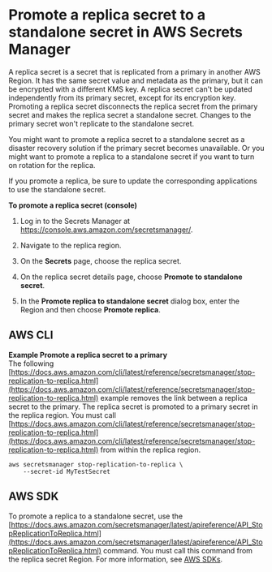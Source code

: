 # Promote a replica secret to a standalone secret in AWS Secrets Manager<a name="standalone-secret"></a>

A replica secret is a secret that is replicated from a primary in another AWS Region\. It has the same secret value and metadata as the primary, but it can be encrypted with a different KMS key\. A replica secret can't be updated independently from its primary secret, except for its encryption key\. Promoting a replica secret disconnects the replica secret from the primary secret and makes the replica secret a standalone secret\. Changes to the primary secret won't replicate to the standalone secret\. 

You might want to promote a replica secret to a standalone secret as a disaster recovery solution if the primary secret becomes unavailable\. Or you might want to promote a replica to a standalone secret if you want to turn on rotation for the replica\.

If you promote a replica, be sure to update the corresponding applications to use the standalone secret\. 

**To promote a replica secret \(console\)**

1. Log in to the Secrets Manager at [https://console\.aws\.amazon\.com/secretsmanager/](https://console.aws.amazon.com/secretsmanager/)\. 

1. Navigate to the replica region\. 

1. On the **Secrets** page, choose the replica secret\.

1. On the replica secret details page, choose **Promote to standalone secret**\.

1. In the **Promote replica to standalone secret** dialog box, enter the Region and then choose **Promote replica**\.

## AWS CLI<a name="standalone-secret-cli"></a>

**Example Promote a replica secret to a primary**  
The following [https://docs.aws.amazon.com/cli/latest/reference/secretsmanager/stop-replication-to-replica.html](https://docs.aws.amazon.com/cli/latest/reference/secretsmanager/stop-replication-to-replica.html) example removes the link between a replica secret to the primary\. The replica secret is promoted to a primary secret in the replica region\. You must call [https://docs.aws.amazon.com/cli/latest/reference/secretsmanager/stop-replication-to-replica.html](https://docs.aws.amazon.com/cli/latest/reference/secretsmanager/stop-replication-to-replica.html) from within the replica region\.  

```
aws secretsmanager stop-replication-to-replica \
    --secret-id MyTestSecret
```

## AWS SDK<a name="standalone-secret-sdk"></a>

To promote a replica to a standalone secret, use the [https://docs.aws.amazon.com/secretsmanager/latest/apireference/API_StopReplicationToReplica.html](https://docs.aws.amazon.com/secretsmanager/latest/apireference/API_StopReplicationToReplica.html) command\. You must call this command from the replica secret Region\. For more information, see [AWS SDKs](asm_access.md#asm-sdks)\.